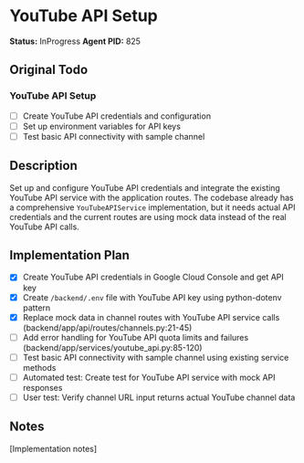 # YouTube API Setup
**Status:** InProgress
**Agent PID:** 825

## Original Todo
### YouTube API Setup
- [ ] Create YouTube API credentials and configuration
- [ ] Set up environment variables for API keys
- [ ] Test basic API connectivity with sample channel

## Description
Set up and configure YouTube API credentials and integrate the existing YouTube API service with the application routes. The codebase already has a comprehensive `YouTubeAPIService` implementation, but it needs actual API credentials and the current routes are using mock data instead of the real YouTube API calls.

## Implementation Plan
- [x] Create YouTube API credentials in Google Cloud Console and get API key
- [x] Create `/backend/.env` file with YouTube API key using python-dotenv pattern
- [x] Replace mock data in channel routes with YouTube API service calls (backend/app/api/routes/channels.py:21-45)
- [ ] Add error handling for YouTube API quota limits and failures (backend/app/services/youtube_api.py:85-120)
- [ ] Test basic API connectivity with sample channel using existing service methods
- [ ] Automated test: Create test for YouTube API service with mock API responses
- [ ] User test: Verify channel URL input returns actual YouTube channel data

## Notes
[Implementation notes]
